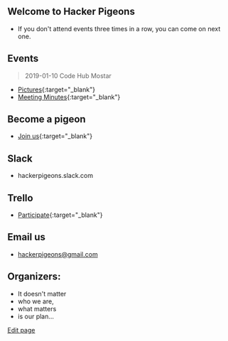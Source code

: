 ## Welcome to Hacker Pigeons 

* If you don't attend events three times in a row, you can come on next one.

## Events
> 2019-01-10 Code Hub Mostar 
* [Pictures](https://photos.app.goo.gl/S1bzeRzWDmZs24Ep7){:target="_blank"}
* [Meeting Minutes](https://docs.google.com/document/d/1UcqJry-Oem98xo1v_QMHQSPivCtg0yWoJY2XjHCEL0g/edit?usp=sharing){:target="_blank"}

<!--
* We're limited to 10 people.
* [Sign up](https://goo.gl/forms/JRIoSaieTQWyVcYa2){:target="_blank"}
-->

## Become a pigeon
* [Join us](https://goo.gl/forms/6Fq8JhFISqwwaj6F2){:target="_blank"}

## Slack
* hackerpigeons.slack.com

## Trello
* [Participate](https://trello.com/invite/b/vyrmwWM0/84d3891dc1d83011bb351eed5424b155/hacker-pigeons){:target="_blank"}

## Email us
* hackerpigeons@gmail.com

## Organizers:
- It doesn't matter 
- who we are, 
- what matters 
- is our plan...




[Edit page](./edit.md)   
